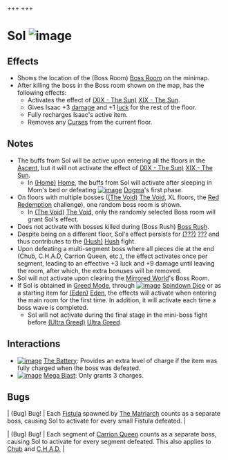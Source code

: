 +++
+++

 # Sol ![image](/image/Sol.png) 

Effects
---------


* Shows the location of the (Boss Room) [Boss Room](/wiki/Boss_Room "Boss Room") on the minimap.
* After killing the boss in the Boss room shown on the map, has the following effects:
	+ Activates the effect of [(XIX - The Sun)](/wiki/Cards_and_Runes "XIX - The Sun") [XIX - The Sun](/wiki/Cards_and_Runes "Cards and Runes").
	+ Gives Isaac +3 [damage](/wiki/Damage "Damage") and +1 [luck](/wiki/Luck "Luck") for the rest of the floor.
	+ Fully recharges Isaac's active item.
	+ Removes any [Curses](/wiki/Curses "Curses") from the current floor.


Notes
-------


* The buffs from Sol will be active upon entering all the floors in the [Ascent](/wiki/Ascent "Ascent"), but it will not activate the effect of [(XIX - The Sun)](/wiki/Cards_and_Runes "XIX - The Sun") [XIX - The Sun](/wiki/Cards_and_Runes "Cards and Runes").
	+ In [(Home)](/wiki/Home "Home") [Home](/wiki/Home "Home"), the buffs from Sol will activate after sleeping in Mom's bed or defeating [![image](/image/Dogma_(Item).png)](/wiki/Dogma "Dogma") [Dogma](/wiki/Dogma "Dogma")'s first phase.
* On floors with multiple bosses ([(The Void)](/wiki/The_Void "The Void") [The Void](/wiki/The_Void "The Void"), XL floors, the [Red Redemption](/wiki/Red_Redemption "Red Redemption") challenge), one random boss room is shown.
	+ In [(The Void)](/wiki/The_Void "The Void") [The Void](/wiki/The_Void "The Void"), only the randomly selected Boss room will grant Sol's effect.
* Does not activate with bosses killed during (Boss Rush) [Boss Rush](/wiki/Boss_Rush "Boss Rush").
* Despite being on a different floor, Sol's effect persists for [(???)](/wiki/%3F%3F%3F_(Floor) "???") [???](/wiki/%3F%3F%3F_(Floor) "??? (Floor)") and thus contributes to the [(Hush)](/wiki/Hush "Hush") [Hush](/wiki/Hush "Hush") fight.
* Upon defeating a multi-segment boss where all pieces die at the end (Chub, C.H.A.D, Carrion Queen, etc.), the effect activates once per segment, leading to an effective +3 luck and +9 damage until leaving the room, after which, the extra bonuses will be removed.
* Sol will not activate upon clearing the [Mirrored World](/wiki/Mirrored_World "Mirrored World")'s Boss Room.
* If Sol is obtained in [Greed Mode](/wiki/Greed_Mode "Greed Mode"), through [![image](/image/Spindown_Dice.png)](/wiki/Spindown_Dice "Spindown Dice") [Spindown Dice](/wiki/Spindown_Dice "Spindown Dice") or as a starting item for  [(Eden)](/wiki/Eden "Eden") [Eden](/wiki/Eden "Eden"), the effects will activate when entering the main room for the first time. In addition, it will activate each time a boss wave is completed.
	+ Sol will not activate during the final stage in the mini-boss fight before [(Ultra Greed)](/wiki/Ultra_Greed "Ultra Greed") [Ultra Greed](/wiki/Ultra_Greed "Ultra Greed").


Interactions
--------------


* [![image](/image/The_Battery.png)](/wiki/The_Battery "The Battery") [The Battery](/wiki/The_Battery "The Battery"): Provides an extra level of charge if the item was fully charged when the boss was defeated.
* [![image](/image/Mega_Blast.png)](/wiki/Mega_Blast "Mega Blast") [Mega Blast](/wiki/Mega_Blast "Mega Blast"): Only grants 3 charges.


Bugs
------




| (Bug) Bug!
 | Each [Fistula](/wiki/Fistula "Fistula") spawned by [The Matriarch](/wiki/The_Matriarch "The Matriarch") counts as a separate boss, causing Sol to activate for every small Fistula defeated.
 |




| (Bug) Bug!
 | Each segment of [Carrion Queen](/wiki/Carrion_Queen "Carrion Queen") counts as a separate boss, causing Sol to activate for every segment defeated. This also applies to [Chub](/wiki/Chub "Chub") and [C.H.A.D.](/wiki/C.H.A.D. "C.H.A.D.") |


